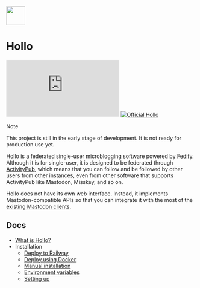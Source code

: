 <picture>
  <source srcset="logo-white.svg" media="(prefers-color-scheme: dark)">
  <img src="logo-black.svg" width="50" height="50">
</picture>


Hollo
=====

[![Matrix][Matrix badge]][Matrix]
[![Official Hollo][Official Hollo badge]][Official Hollo]

> [!NOTE]
> This project is still in the early stage of development.  It is not ready for
> production use yet.

Hollo is a federated single-user microblogging software powered by [Fedify].
Although it is for single-user, it is designed to be federated through
[ActivityPub], which means that you can follow and be followed by other users
from other instances, even from other software that supports ActivityPub like
Mastodon, Misskey, and so on.

Hollo does not have its own web interface.  Instead, it implements
Mastodon-compatible APIs so that you can integrate it with the most of
the [existing Mastodon clients](#tested-clients).

[Matrix badge]: https://img.shields.io/matrix/hollo-users%3Amatrix.org?logo=matrix
[Matrix]: https://matrix.to/#/%23hollo-users:matrix.org
[Official Hollo]: https://hollo.social/@hollo
[Official Hollo badge]: https://fedi-badge.deno.dev/@hollo@hollo.social/followers.svg
[Fedify]: https://fedify.dev/
[ActivityPub]: https://www.w3.org/TR/activitypub/


Docs
----

 -  [What is Hollo?](https://docs.hollo.social/intro/)
 -  Installation
     -  [Deploy to Railway](https://docs.hollo.social/install/railway/)
     -  [Deploy using Docker](https://docs.hollo.social/install/docker/)
     -  [Manual installation](https://docs.hollo.social/install/manual/)
     -  [Environment variables](https://docs.hollo.social/install/env/)
     -  [Setting up](https://docs.hollo.social/install/setup/)
